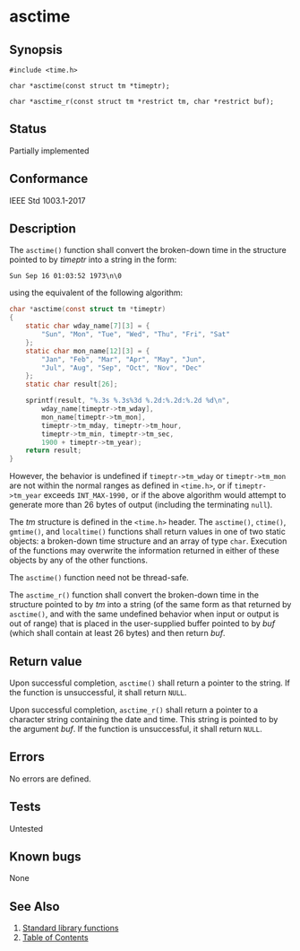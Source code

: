 # asctime

## Synopsis

`#include <time.h>`

`char *asctime(const struct tm *timeptr);`

`char *asctime_r(const struct tm *restrict tm, char *restrict buf);`

## Status

Partially implemented

## Conformance

IEEE Std 1003.1-2017

## Description

The `asctime()` function shall convert the broken-down time in the structure pointed to by _timeptr_ into a string in
the form:

`Sun Sep 16 01:03:52 1973\n\0`

using the equivalent of the following algorithm:

```c
char *asctime(const struct tm *timeptr)
{
	static char wday_name[7][3] = {
		"Sun", "Mon", "Tue", "Wed", "Thu", "Fri", "Sat"
	};
	static char mon_name[12][3] = {
		"Jan", "Feb", "Mar", "Apr", "May", "Jun",
		"Jul", "Aug", "Sep", "Oct", "Nov", "Dec"
	};
	static char result[26];

	sprintf(result, "%.3s %.3s%3d %.2d:%.2d:%.2d %d\n",
		wday_name[timeptr->tm_wday],
		mon_name[timeptr->tm_mon],
		timeptr->tm_mday, timeptr->tm_hour,
		timeptr->tm_min, timeptr->tm_sec,
		1900 + timeptr->tm_year);
	return result;
}
```

However, the behavior is undefined if `timeptr->tm_wday` or `timeptr->tm_mon` are not within the
normal ranges as defined in `<time.h>`, or if `timeptr->tm_year`
exceeds `INT_MAX-1990,` or if the above algorithm would attempt to generate more than 26 bytes of output (including
the terminating `null`).

The _tm_ structure is defined in the `<time.h>` header.
The
`asctime()`, `ctime()`, `gmtime()`, and
`localtime()` functions shall return values in one of two static objects: a
broken-down time structure and an array of type `char`. Execution of the functions may overwrite the information
returned in either of these objects by any of the other functions.

The `asctime()` function need not be thread-safe.

The `asctime_r()` function shall convert the broken-down time in the structure pointed to by _tm_ into a string (of
the same form as that returned by `asctime()`, and with the
same undefined behavior when input or output is out of range)
that is placed in the user-supplied buffer pointed to by _buf_ (which shall contain at least 26 bytes)
and then return _buf_.

## Return value

Upon successful completion, `asctime()` shall return a pointer to the string. If the function is unsuccessful,
it shall return `NULL`.

Upon successful completion, `asctime_r()` shall return a pointer to a character string containing the date and time.
This string is pointed to by the argument _buf_. If the function is unsuccessful, it shall return `NULL`.

## Errors

No errors are defined.

## Tests

Untested

## Known bugs

None

## See Also

1. [Standard library functions](../functions.md)
2. [Table of Contents](../../../README.md)

